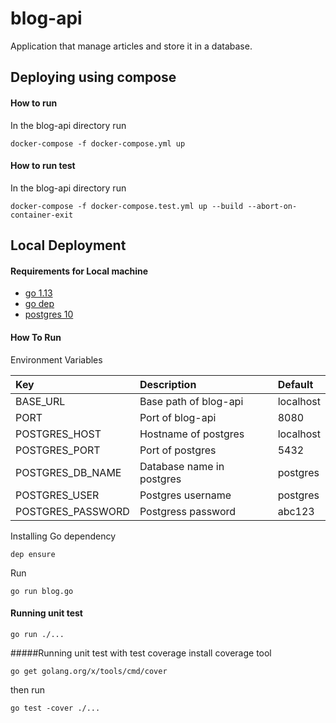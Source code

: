 # blog-api

Application that manage articles and store it in a database.

## Deploying using compose
#### How to run
In the blog-api directory run
```
docker-compose -f docker-compose.yml up 
```

#### How to run test
In the blog-api directory run
```
docker-compose -f docker-compose.test.yml up --build --abort-on-container-exit
```

## Local Deployment

#### Requirements for Local machine
- [go 1.13](https://golang.org/)
- [go dep](https://github.com/golang/dep)
- [postgres 10](https://www.postgresql.org/download/)

#### How To Run
Environment Variables

| Key | Description | Default|
|:---|:---|:---|
|BASE_URL| Base path of blog-api | localhost|
| PORT | Port of blog-api | 8080|
|POSTGRES_HOST| Hostname of postgres | localhost|
|POSTGRES_PORT| Port of postgres|5432|
|POSTGRES_DB_NAME| Database name in postgres|postgres|
|POSTGRES_USER| Postgres username|postgres|
|POSTGRES_PASSWORD| Postgress password|abc123|
Installing Go dependency
```
dep ensure
```

Run
```
go run blog.go
```

#### Running unit test
```
go run ./...
```

#####Running unit test with test coverage
install coverage tool
```
go get golang.org/x/tools/cmd/cover
```
then run
```
go test -cover ./...
```
